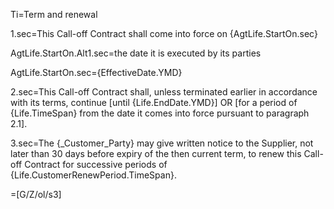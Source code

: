 Ti=Term and renewal

1.sec=This Call-off Contract shall come into force on {AgtLife.StartOn.sec}

AgtLife.StartOn.Alt1.sec=the date it is executed by its parties

AgtLife.StartOn.sec={EffectiveDate.YMD} 

2.sec=This Call-off Contract shall, unless terminated earlier in accordance with its terms, continue [until {Life.EndDate.YMD}] OR [for a period of {Life.TimeSpan} from the date it comes into force pursuant to paragraph 2.1].

3.sec=The {_Customer_Party} may give written notice to the Supplier, not later than 30 days before expiry of the then current term, to renew this Call-off Contract for successive periods of {Life.CustomerRenewPeriod.TimeSpan}.

=[G/Z/ol/s3]
